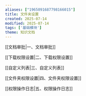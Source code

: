 ```yaml
---
aliases: ["1965091687798166015"]
title: 文件夹设置
created: 2025-07-14
modified: 2025-07-14
tags: ['基础模块']
theme: 知识文档
---
```


[[文档审批|一、文档审批]]

[[下载权限设置|二、下载权限设置]]

[[自定义列表|三、自定义列表]]

[[文件夹权限设置|四、文件夹权限设置]]

[[权限操作日志|五、权限操作日志]]